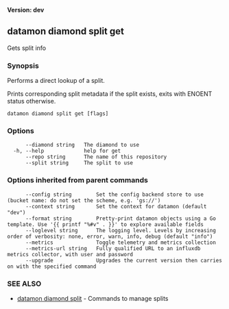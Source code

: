 **Version: dev**

## datamon diamond split get

Gets split info

### Synopsis

Performs a direct lookup of a split.

Prints corresponding split metadata if the split exists,
exits with ENOENT status otherwise.

```
datamon diamond split get [flags]
```

### Options

```
      --diamond string   The diamond to use
  -h, --help             help for get
      --repo string      The name of this repository
      --split string     The split to use
```

### Options inherited from parent commands

```
      --config string        Set the config backend store to use (bucket name: do not set the scheme, e.g. 'gs://')
      --context string       Set the context for datamon (default "dev")
      --format string        Pretty-print datamon objects using a Go template. Use '{{ printf "%#v" . }}' to explore available fields
      --loglevel string      The logging level. Levels by increasing order of verbosity: none, error, warn, info, debug (default "info")
      --metrics              Toggle telemetry and metrics collection
      --metrics-url string   Fully qualified URL to an influxdb metrics collector, with user and password
      --upgrade              Upgrades the current version then carries on with the specified command
```

### SEE ALSO

* [datamon diamond split](datamon_diamond_split.md)	 - Commands to manage splits

